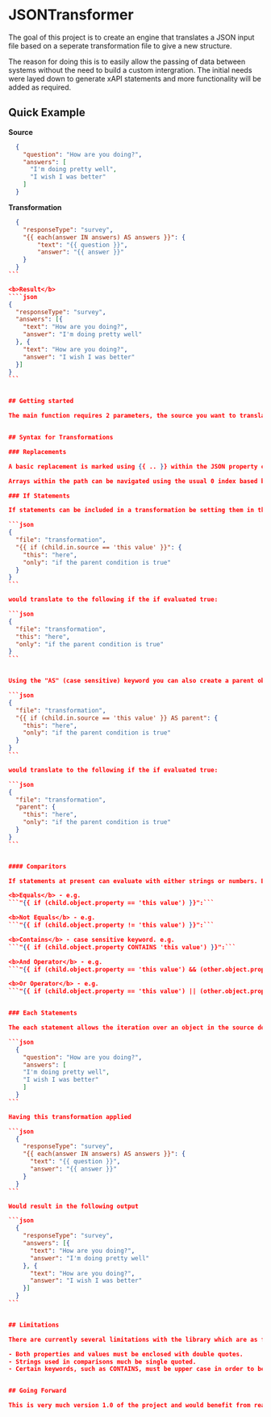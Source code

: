 # JSONTransformer

The goal of this project is to create an engine that translates a JSON input file based on a seperate transformation file to give a new structure.

The reason for doing this is to easily allow the passing of data between systems without the need to build a custom intergration. The initial needs were layed down to generate xAPI statements and more functionality will be added as required.

## Quick Example

<b>Source</b>
```json
  {
    "question": "How are you doing?",
    "answers": [
      "I'm doing pretty well",
      "I wish I was better"
    ]
  }
```

<b>Transformation</b>
````json
  {
    "responseType": "survey",
    "{{ each(answer IN answers) AS answers }}": {
        "text": "{{ question }}",
        "answer": "{{ answer }}"
    }
  }
```

<b>Result</b>
````json
{
  "responseType": "survey",
  "answers": [{
    "text": "How are you doing?",
    "answer": "I'm doing pretty well"
  }, {
    "text": "How are you doing?",
    "answer": "I wish I was better"
  }]
}
```


## Getting started

The main function requires 2 parameters, the source you want to translate from and the transformation you want to apply. Both of these are JTokens and therefore can be a JObject or JArray. If the source is a JObject the transformation will only be applied to that object. If the source is a JArray the transformation will be applied to each child object and then appended together for a returning JArray. 


## Syntax for Transformations

### Replacements

A basic replacement is marked using {{ .. }} within the JSON property or value. Within that a simple dot notation can be used, e.g. {{ this.is.a.path.to.child }}

Arrays within the path can be navigated using the usual 0 index based bracket notation, e.g. {{ path.to.array[0].child }}

### If Statements

If statements can be included in a transformation be setting them in the a property. This will then evaluate whether to include the child. e.g.

```json
{
  "file": "transformation",
  "{{ if (child.in.source == 'this value' }}": {
    "this": "here",
    "only": "if the parent condition is true"
  }
}
```

would translate to the following if the if evaluated true:

```json
{
  "file": "transformation",
  "this": "here",
  "only": "if the parent condition is true"
}
```


Using the "AS" (case sensitive) keyword you can also create a parent object for the if statement. e.g.

```json
{
  "file": "transformation",
  "{{ if (child.in.source == 'this value' }} AS parent": {
    "this": "here",
    "only": "if the parent condition is true"
  }
}
```

would translate to the following if the if evaluated true:

```json
{
  "file": "transformation",
  "parent": {
    "this": "here",
    "only": "if the parent condition is true"
  }
}
```


#### Comparitors

If statements at present can evaluate with either strings or numbers. Bear in mind that strings must be enclosed using single quotes ('). The following comparisons may be used:

<b>Equals</b> - e.g. 
```"{{ if (child.object.property == 'this value') }}":```

<b>Not Equals</b> - e.g. 
```"{{ if (child.object.property != 'this value') }}":```

<b>Contains</b> - case sensitive keyword. e.g. 
```"{{ if (child.object.property CONTAINS 'this value') }}":```

<b>And Operator</b> - e.g.
```"{{ if (child.object.property == 'this value') && (other.object.property == 'this value') }}":```

<b>Or Operator</b> - e.g.
```"{{ if (child.object.property == 'this value') || (other.object.property == 'this value') }}":```


### Each Statements

The each statement allows the iteration over an object in the source document and apply a trasformation. Once the transformation has been performed it is appended to a node with the name specified after the "AS" keyword (for this reason an AS is required). e.g. As in the example, this source

```json
  {
    "question": "How are you doing?",
    "answers": [
    "I'm doing pretty well",
    "I wish I was better"
    ]
  }
```

Having this transformation applied

```json
  {
    "responseType": "survey",
    "{{ each(answer IN answers) AS answers }}": {
      "text": "{{ question }}",
      "answer": "{{ answer }}"
    }
  }
```

Would result in the following output

```json
  {
    "responseType": "survey",
    "answers": [{
      "text": "How are you doing?",
      "answer": "I'm doing pretty well"
    }, {
      "text": "How are you doing?",
      "answer": "I wish I was better"
    }]
  }
```


## Limitations

There are currently several limitations with the library which are as follows:

- Both properties and values must be enclosed with double quotes.
- Strings used in comparisons much be single quoted.
- Certain keywords, such as CONTAINS, must be upper case in order to be recognized.


## Going Forward

This is very much version 1.0 of the project and would benefit from real world applications and suggestions.
